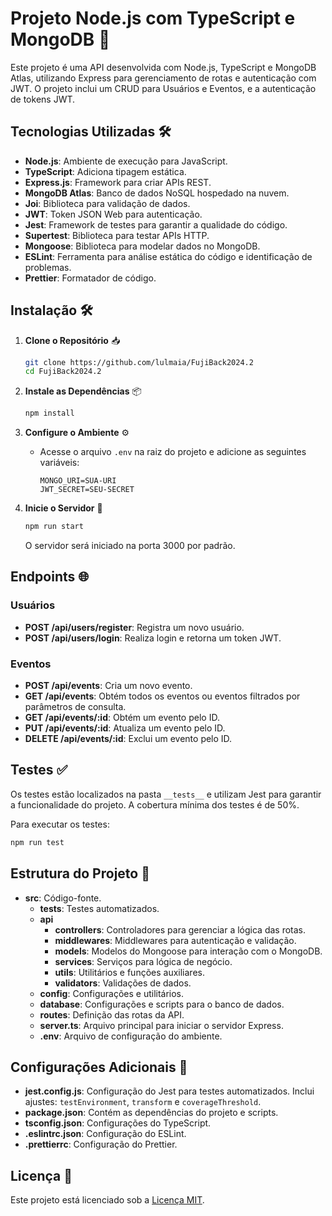 # Projeto Node.js com TypeScript e MongoDB 🚀

Este projeto é uma API desenvolvida com Node.js, TypeScript e MongoDB Atlas, utilizando Express para gerenciamento de rotas e autenticação com JWT. O projeto inclui um CRUD para Usuários e Eventos, e a autenticação de tokens JWT.

## Tecnologias Utilizadas 🛠️

- **Node.js**: Ambiente de execução para JavaScript.
- **TypeScript**: Adiciona tipagem estática.
- **Express.js**: Framework para criar APIs REST.
- **MongoDB Atlas**: Banco de dados NoSQL hospedado na nuvem.
- **Joi**: Biblioteca para validação de dados.
- **JWT**: Token JSON Web para autenticação.
- **Jest**: Framework de testes para garantir a qualidade do código.
- **Supertest**: Biblioteca para testar APIs HTTP.
- **Mongoose**: Biblioteca para modelar dados no MongoDB.
- **ESLint**: Ferramenta para análise estática do código e identificação de problemas.
- **Prettier**: Formatador de código.

## Instalação 🛠️

1. **Clone o Repositório** 📥

   ```bash
   git clone https://github.com/lulmaia/FujiBack2024.2
   cd FujiBack2024.2
   ```

2. **Instale as Dependências** 📦

   ```bash
   npm install
   ```

3. **Configure o Ambiente** ⚙️

   - Acesse o arquivo `.env` na raiz do projeto e adicione as seguintes variáveis:

     ```env
     MONGO_URI=SUA-URI
     JWT_SECRET=SEU-SECRET
     ```

4. **Inicie o Servidor** 🚀

   ```bash
   npm run start
   ```

   O servidor será iniciado na porta 3000 por padrão.

## Endpoints 🌐

### Usuários

- **POST /api/users/register**: Registra um novo usuário.
- **POST /api/users/login**: Realiza login e retorna um token JWT.

### Eventos

- **POST /api/events**: Cria um novo evento.
- **GET /api/events**: Obtém todos os eventos ou eventos filtrados por parâmetros de consulta.
- **GET /api/events/:id**: Obtém um evento pelo ID.
- **PUT /api/events/:id**: Atualiza um evento pelo ID.
- **DELETE /api/events/:id**: Exclui um evento pelo ID.

## Testes ✅

Os testes estão localizados na pasta `__tests__` e utilizam Jest para garantir a funcionalidade do projeto. A cobertura mínima dos testes é de 50%.

Para executar os testes:

```bash
npm run test
```

## Estrutura do Projeto 📁

- **src**: Código-fonte.
  - **__tests__**: Testes automatizados.
  - **api**
    - **controllers**: Controladores para gerenciar a lógica das rotas.
    - **middlewares**: Middlewares para autenticação e validação.
    - **models**: Modelos do Mongoose para interação com o MongoDB.
    - **services**: Serviços para lógica de negócio.
    - **utils**: Utilitários e funções auxiliares.
    - **validators**: Validações de dados.
  - **config**: Configurações e utilitários.
  - **database**: Configurações e scripts para o banco de dados.
  - **routes**: Definição das rotas da API.
  - **server.ts**: Arquivo principal para iniciar o servidor Express.
  - **.env**: Arquivo de configuração do ambiente.

## Configurações Adicionais 🔧

- **jest.config.js**: Configuração do Jest para testes automatizados. Inclui ajustes: `testEnvironment`, `transform` e `coverageThreshold`.
- **package.json**: Contém as dependências do projeto e scripts.
- **tsconfig.json**: Configurações do TypeScript.
- **.eslintrc.json**: Configuração do ESLint.
- **.prettierrc**: Configuração do Prettier.

## Licença 📝

Este projeto está licenciado sob a [Licença MIT](LICENSE).
